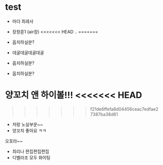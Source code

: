 # test

- 마더 최레사

- 장창훈1 (air장)
<<<<<<< HEAD
..
=======
- 옵치하실분?


- 데굴데굴데굴데굴

- 옵치하실분?

- 옵치하실분?


양꼬치 앤 하이볼!!!
<<<<<<< HEAD
=======


>>>>>>> f21de6ffefa8d04456ceac7edfae27387ba38d61
- 저랑 노실부운~~
- 양꼬치 좋아요 ㅋㅋ


오호라~~

- 최리나 편집편집편집
- 디벨라조 모두 화이팅

